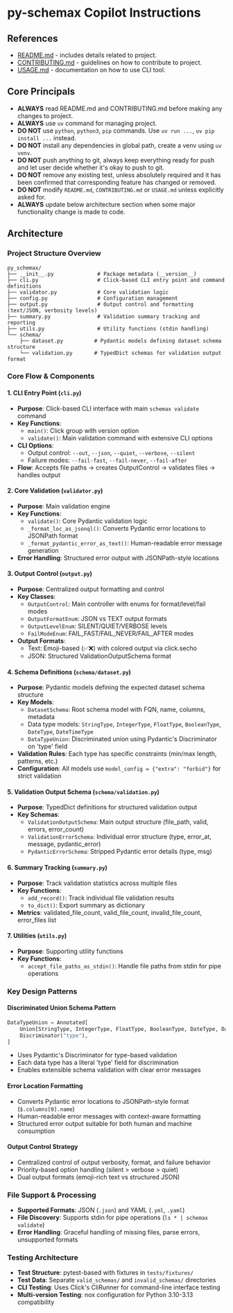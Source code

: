 # py-schemax Copilot Instructions

## References
- [README.md](../README.md) - includes details related to project.
- [CONTRIBUTING.md](../CONTRIBUTING.md) - guidelines on how to contribute to project.
- [USAGE.md](../USAGE.md) - documentation on how to use CLI tool.

## Core Principals
- **ALWAYS** read README.md and CONTRIBUTING.md before making any changes to project.
- **ALWAYS** use `uv` command for managing project.
- **DO NOT** use `python`, `python3`, `pip` commands. Use `uv run ...`, `uv pip install ...` instead.
- **DO NOT** install any dependencies in global path, create a venv using `uv venv`.
- **DO NOT** push anything to git, always keep everything ready for push and let user decide whether it's okay to push to git.
- **DO NOT** remove any existing test, unless absolutely required and it has been confirmed that corresponding feature has changed or removed.
- **DO NOT** modify `README.md`, `CONTRIBUTING.md` or `USAGE.md` unless explicitly asked for.
- **ALWAYS** update below architecture section when some major functionality change is made to code.

## Architecture

### Project Structure Overview
```
py_schemax/
├── __init__.py              # Package metadata (__version__)
├── cli.py                   # Click-based CLI entry point and command definitions
├── validator.py             # Core validation logic
├── config.py                # Configuration management
├── output.py                # Output control and formatting (text/JSON, verbosity levels)
├── summary.py               # Validation summary tracking and reporting
├── utils.py                 # Utility functions (stdin handling)
└── schema/
    ├── dataset.py          # Pydantic models defining dataset schema structure
    └── validation.py       # TypedDict schemas for validation output format
```

### Core Flow & Components

#### 1. CLI Entry Point (`cli.py`)
- **Purpose**: Click-based CLI interface with main `schemax validate` command
- **Key Functions**:
  - `main()`: Click group with version option
  - `validate()`: Main validation command with extensive CLI options
- **CLI Options**:
  - Output control: `--out`, `--json`, `--quiet`, `--verbose`, `--silent`
  - Failure modes: `--fail-fast`, `--fail-never`, `--fail-after`
- **Flow**: Accepts file paths → creates OutputControl → validates files → handles output

#### 2. Core Validation (`validator.py`)
- **Purpose**: Main validation engine
- **Key Functions**:
  - `validate()`: Core Pydantic validation logic
  - `_format_loc_as_jsonql()`: Converts Pydantic error locations to JSONPath format
  - `_format_pydantic_error_as_text()`: Human-readable error message generation
- **Error Handling**: Structured error output with JSONPath-style locations

#### 3. Output Control (`output.py`)
- **Purpose**: Centralized output formatting and control
- **Key Classes**:
  - `OutputControl`: Main controller with enums for format/level/fail modes
  - `OutputFormatEnum`: JSON vs TEXT output formats
  - `OutputLevelEnum`: SILENT/QUIET/VERBOSE levels
  - `FailModeEnum`: FAIL_FAST/FAIL_NEVER/FAIL_AFTER modes
- **Output Formats**:
  - Text: Emoji-based (✅❌) with colored output via click.secho
  - JSON: Structured ValidationOutputSchema format

#### 4. Schema Definitions (`schema/dataset.py`)
- **Purpose**: Pydantic models defining the expected dataset schema structure
- **Key Models**:
  - `DatasetSchema`: Root schema model with FQN, name, columns, metadata
  - Data type models: `StringType`, `IntegerType`, `FloatType`, `BooleanType`, `DateType`, `DateTimeType`
  - `DataTypeUnion`: Discriminated union using Pydantic's Discriminator on 'type' field
- **Validation Rules**: Each type has specific constraints (min/max length, patterns, etc.)
- **Configuration**: All models use `model_config = {"extra": "forbid"}` for strict validation

#### 5. Validation Output Schema (`schema/validation.py`)
- **Purpose**: TypedDict definitions for structured validation output
- **Key Schemas**:
  - `ValidationOutputSchema`: Main output structure (file_path, valid, errors, error_count)
  - `ValidationErrorSchema`: Individual error structure (type, error_at, message, pydantic_error)
  - `PydanticErrorSchema`: Stripped Pydantic error details (type, msg)

#### 6. Summary Tracking (`summary.py`)
- **Purpose**: Track validation statistics across multiple files
- **Key Functions**:
  - `add_record()`: Track individual file validation results
  - `to_dict()`: Export summary as dictionary
- **Metrics**: validated_file_count, valid_file_count, invalid_file_count, error_files list

#### 7. Utilities (`utils.py`)
- **Purpose**: Supporting utility functions
- **Key Functions**:
  - `accept_file_paths_as_stdin()`: Handle file paths from stdin for pipe operations

### Key Design Patterns

#### Discriminated Union Schema Pattern
```python
DataTypeUnion = Annotated[
    Union[StringType, IntegerType, FloatType, BooleanType, DateType, DateTimeType],
    Discriminator("type"),
]
```
- Uses Pydantic's Discriminator for type-based validation
- Each data type has a literal 'type' field for discrimination
- Enables extensible schema validation with clear error messages

#### Error Location Formatting
- Converts Pydantic error locations to JSONPath-style format (`$.columns[0].name`)
- Human-readable error messages with context-aware formatting
- Structured error output suitable for both human and machine consumption

#### Output Control Strategy
- Centralized control of output verbosity, format, and failure behavior
- Priority-based option handling (silent > verbose > quiet)
- Dual output formats (emoji-rich text vs structured JSON)

### File Support & Processing
- **Supported Formats**: JSON (`.json`) and YAML (`.yml`, `.yaml`)
- **File Discovery**: Supports stdin for pipe operations (`ls * | schemax validate`)
- **Error Handling**: Graceful handling of missing files, parse errors, unsupported formats

### Testing Architecture
- **Test Structure**: pytest-based with fixtures in `tests/fixtures/`
- **Test Data**: Separate `valid_schemas/` and `invalid_schemas/` directories
- **CLI Testing**: Uses Click's CliRunner for command-line interface testing
- **Multi-version Testing**: nox configuration for Python 3.10-3.13 compatibility
